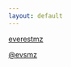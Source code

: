 ```yaml
---
layout: default
---
```


[everestmz](https://github.com/everestmz)

[@evsmz](https://twitter.com/evsmz)
